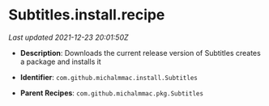 # Subtitles.install.recipe

_Last updated 2021-12-23 20:01:50Z_

- **Description**: Downloads the current release version of Subtitles creates a package and installs it

- **Identifier**: `com.github.michalmmac.install.Subtitles`

- **Parent Recipes**: `com.github.michalmmac.pkg.Subtitles`

